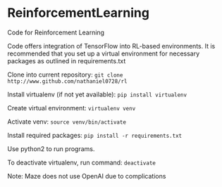 # ReinforcementLearning
Code for Reinforcement Learning

Code offers integration of TensorFlow into RL-based environments. 
It is recommended that you set up a virtual environment for necessary packages as outlined in requirements.txt

Clone into current repository:
`git clone http://www.github.com/nathaniel0728/rl`

Install virtualenv (if not yet available):
`pip install virtualenv`

Create virtual environment:
`virtualenv venv`

Activate venv:
`source venv/bin/activate`

Install required packages:
`pip install -r requirements.txt`

Use python2 to run programs. 

To deactivate virtualenv, run command:
`deactivate`

Note: Maze does not use OpenAI due to complications
